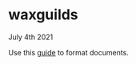 # waxguilds
July 4th 2021

Use this [guide](https://docs.github.com/en/github/writing-on-github/getting-started-with-writing-and-formatting-on-github/basic-writing-and-formatting-syntax) to format documents.
